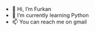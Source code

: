 - 👋 Hi, I’m Furkan
- 🌱 I’m currently learning Python
- 📫 You can  reach me on gmail

<!---
baykalfurkan/baykalfurkan is a ✨ special ✨ repository because its `README.md` (this file) appears on your GitHub profile.
You can click the Preview link to take a look at your changes.
--->
